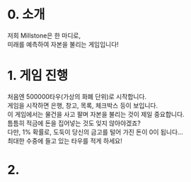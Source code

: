 # 0. 소개
저희 Millstone은 한 마디로,  
미래를 예측하여 자본을 불리는 게임입니다!

# 1. 게임 진행 
처음엔 500000타우(가상의 화폐 단위)로 시작합니다.  
게임을 시작하면 은행, 창고, 목록, 체크박스 등이 보입니다.  
이 게임에서는 물건을 사고 팔며 자본을 불리는 것이 제일 중요합니다.  
틈틈히 적금에 돈을 집어넣는 것도 잊지 않아야겠죠?  
다만, 1% 확률로, 도둑이 당신의 금고를 털어 가진 돈이 0이 됩니다...  
최대한 수중에 들고 있는 타우를 적게 하세요!  

# 2.  